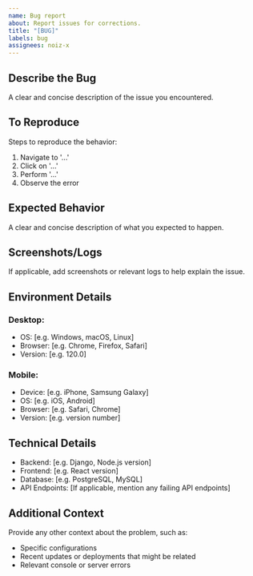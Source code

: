 ```yaml
---
name: Bug report
about: Report issues for corrections.
title: "[BUG]"
labels: bug
assignees: noiz-x
---
```


## **Describe the Bug**
A clear and concise description of the issue you encountered.

## **To Reproduce**
Steps to reproduce the behavior:
1. Navigate to '...'
2. Click on '...'
3. Perform '...'
4. Observe the error

## **Expected Behavior**
A clear and concise description of what you expected to happen.

## **Screenshots/Logs**
If applicable, add screenshots or relevant logs to help explain the issue.

## **Environment Details**
### **Desktop:**
 - OS: [e.g. Windows, macOS, Linux]
 - Browser: [e.g. Chrome, Firefox, Safari]
 - Version: [e.g. 120.0]

### **Mobile:**
 - Device: [e.g. iPhone, Samsung Galaxy]
 - OS: [e.g. iOS, Android]
 - Browser: [e.g. Safari, Chrome]
 - Version: [e.g. version number]

## **Technical Details**
 - Backend: [e.g. Django, Node.js version]
 - Frontend: [e.g. React version]
 - Database: [e.g. PostgreSQL, MySQL]
 - API Endpoints: [If applicable, mention any failing API endpoints]

## **Additional Context**
Provide any other context about the problem, such as:
- Specific configurations
- Recent updates or deployments that might be related
- Relevant console or server errors
